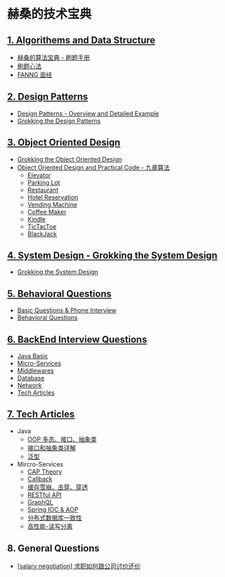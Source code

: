# 赫桑的技术宝典

## [1. Algorithems and Data Structure](https://github.com/TWDH/Development/tree/main/%E8%B5%AB%E6%A1%91%E7%9A%84%E7%AE%97%E6%B3%95%E5%AE%9D%E5%85%B8/2.LeetCode%20Hot%20and%20Interview/2.%E9%A2%98%E5%BA%93)

- [赫桑的算法宝典 - 刷题手册](https://github.com/TWDH/Development/blob/main/%E8%B5%AB%E6%A1%91%E7%9A%84%E7%AE%97%E6%B3%95%E5%AE%9D%E5%85%B8/2.LeetCode%20Hot%20and%20Interview/2.%E9%A2%98%E5%BA%93/0.%20%E5%88%B7%E9%A2%98%E6%89%8B%E5%86%8C.md)
- [刷题心法](https://github.com/TWDH/Development/tree/main/%E8%B5%AB%E6%A1%91%E7%9A%84%E7%AE%97%E6%B3%95%E5%AE%9D%E5%85%B8/2.LeetCode%20Hot%20and%20Interview/1.%E5%BF%83%E6%B3%95)
- [FANNG 面经](https://github.com/TWDH/Development/tree/main/%E8%B5%AB%E6%A1%91%E7%9A%84%E7%AE%97%E6%B3%95%E5%AE%9D%E5%85%B8/2.LeetCode%20Hot%20and%20Interview/3.FANNG)

## [2. Design Patterns](https://github.com/TWDH/Development/tree/main/%E8%B5%AB%E6%A1%91%E7%9A%84%E7%AE%97%E6%B3%95%E5%AE%9D%E5%85%B8/2.LeetCode%20Hot%20and%20Interview/4.Design%20Pattern)

- [Design Patterns - Overview and Detailed Example](https://github.com/TWDH/Development/blob/main/%E8%B5%AB%E6%A1%91%E7%9A%84%E7%AE%97%E6%B3%95%E5%AE%9D%E5%85%B8/2.LeetCode%20Hot%20and%20Interview/4.Design%20Pattern/23%E7%A7%8D%E8%AE%BE%E8%AE%A1%E6%A8%A1%E5%BC%8F%E5%85%A8%E8%A7%A3%E6%9E%90.md)
- [Grokking the Design Patterns](https://github.com/TWDH/Development/tree/main/%E8%B5%AB%E6%A1%91%E7%9A%84%E7%AE%97%E6%B3%95%E5%AE%9D%E5%85%B8/2.LeetCode%20Hot%20and%20Interview/4.Design%20Pattern)

## [3. Object Oriented Design](https://github.com/TWDH/Development/tree/main/%E8%B5%AB%E6%A1%91%E7%9A%84%E7%AE%97%E6%B3%95%E5%AE%9D%E5%85%B8/2.LeetCode%20Hot%20and%20Interview/5.Object%20Oriented%20Design)

- [Grokking the Object Oriented Design](https://github.com/TWDH/Development/tree/main/%E8%B5%AB%E6%A1%91%E7%9A%84%E7%AE%97%E6%B3%95%E5%AE%9D%E5%85%B8/2.LeetCode%20Hot%20and%20Interview/5.Object%20Oriented%20Design/Grokking%20the%20OOD%20Interview/Grokking%20the%20OOD%20Interview%20PDF)
- [Object Oriented Design and Practical Code - 九章算法 ](https://github.com/TWDH/Development/tree/main/%E8%B5%AB%E6%A1%91%E7%9A%84%E7%AE%97%E6%B3%95%E5%AE%9D%E5%85%B8/2.LeetCode%20Hot%20and%20Interview/5.Object%20Oriented%20Design/%E4%B9%9D%E7%AB%A0%E7%AE%97%E6%B3%95ood)
  - [Elevator](https://github.com/TWDH/Development/tree/main/%E8%B5%AB%E6%A1%91%E7%9A%84%E7%AE%97%E6%B3%95%E5%AE%9D%E5%85%B8/2.LeetCode%20Hot%20and%20Interview/5.Object%20Oriented%20Design/oodPractice/src/DesignElevator)
  - [Parking Lot](https://github.com/TWDH/Development/tree/main/%E8%B5%AB%E6%A1%91%E7%9A%84%E7%AE%97%E6%B3%95%E5%AE%9D%E5%85%B8/2.LeetCode%20Hot%20and%20Interview/5.Object%20Oriented%20Design/oodPractice/src/DesignParkingLot)
  - [Restaurant](https://github.com/TWDH/Development/tree/main/%E8%B5%AB%E6%A1%91%E7%9A%84%E7%AE%97%E6%B3%95%E5%AE%9D%E5%85%B8/2.LeetCode%20Hot%20and%20Interview/5.Object%20Oriented%20Design/oodPractice/src/DesignRestaurant)
  - [Hotel Reservation](https://github.com/TWDH/Development/tree/main/%E8%B5%AB%E6%A1%91%E7%9A%84%E7%AE%97%E6%B3%95%E5%AE%9D%E5%85%B8/2.LeetCode%20Hot%20and%20Interview/5.Object%20Oriented%20Design/oodPractice/src/DesignHotelReservation)
  - [Vending Machine](https://github.com/TWDH/Development/tree/main/%E8%B5%AB%E6%A1%91%E7%9A%84%E7%AE%97%E6%B3%95%E5%AE%9D%E5%85%B8/2.LeetCode%20Hot%20and%20Interview/5.Object%20Oriented%20Design/oodPractice/src/DesignVendingMachine)
  - [Coffee Maker](https://github.com/TWDH/Development/tree/main/%E8%B5%AB%E6%A1%91%E7%9A%84%E7%AE%97%E6%B3%95%E5%AE%9D%E5%85%B8/2.LeetCode%20Hot%20and%20Interview/5.Object%20Oriented%20Design/oodPractice/src/DesignCoffeeMaker)
  - [Kindle](https://github.com/TWDH/Development/tree/main/%E8%B5%AB%E6%A1%91%E7%9A%84%E7%AE%97%E6%B3%95%E5%AE%9D%E5%85%B8/2.LeetCode%20Hot%20and%20Interview/5.Object%20Oriented%20Design/oodPractice/src)
  - [TicTacToe](https://github.com/TWDH/Development/tree/main/%E8%B5%AB%E6%A1%91%E7%9A%84%E7%AE%97%E6%B3%95%E5%AE%9D%E5%85%B8/2.LeetCode%20Hot%20and%20Interview/5.Object%20Oriented%20Design/oodPractice/src/DesignTicTacToe)
  - [BlackJack](https://github.com/TWDH/Development/tree/main/%E8%B5%AB%E6%A1%91%E7%9A%84%E7%AE%97%E6%B3%95%E5%AE%9D%E5%85%B8/2.LeetCode%20Hot%20and%20Interview/5.Object%20Oriented%20Design/oodPractice/src/DesignBlackJack/core)

## [4. System Design - Grokking the System Design](https://github.com/TWDH/Development/tree/main/%E8%B5%AB%E6%A1%91%E7%9A%84%E7%AE%97%E6%B3%95%E5%AE%9D%E5%85%B8/2.LeetCode%20Hot%20and%20Interview/6.System%20Design)

- [Grokking the System Design](https://github.com/TWDH/Development/tree/main/%E8%B5%AB%E6%A1%91%E7%9A%84%E7%AE%97%E6%B3%95%E5%AE%9D%E5%85%B8/2.LeetCode%20Hot%20and%20Interview/6.System%20Design)

## [5. Behavioral Questions](https://github.com/TWDH/Development/tree/main/%E8%B5%AB%E6%A1%91%E7%9A%84%E7%AE%97%E6%B3%95%E5%AE%9D%E5%85%B8/2.LeetCode%20Hot%20and%20Interview/7.BQ)

- [Basic Questions & Phone Interview](https://github.com/TWDH/Development/blob/main/%E8%B5%AB%E6%A1%91%E7%9A%84%E7%AE%97%E6%B3%95%E5%AE%9D%E5%85%B8/2.LeetCode%20Hot%20and%20Interview/8.Resume%20%26%20Interview/Basic%20%26%20Phone%20Interview.md)
- [Behavioral Questions](https://github.com/TWDH/Development/blob/main/%E8%B5%AB%E6%A1%91%E7%9A%84%E7%AE%97%E6%B3%95%E5%AE%9D%E5%85%B8/2.LeetCode%20Hot%20and%20Interview/7.BQ/Behavioral%20Questions.md)

## [6. BackEnd Interview Questions](https://github.com/TWDH/Development/tree/main/%E8%B5%AB%E6%A1%91%E7%9A%84%E7%AE%97%E6%B3%95%E5%AE%9D%E5%85%B8/3.%E7%BB%8F%E5%85%B8%E9%9D%A2%E8%AF%95%E9%A2%98)

- [Java Basic](https://github.com/TWDH/Development/tree/main/%E8%B5%AB%E6%A1%91%E7%9A%84%E7%AE%97%E6%B3%95%E5%AE%9D%E5%85%B8/3.%E7%BB%8F%E5%85%B8%E9%9D%A2%E8%AF%95%E9%A2%98/01.Java%E9%9D%A2%E8%AF%95%E5%9F%BA%E7%A1%80%E7%AF%87)
- [Micro-Services](https://github.com/TWDH/Development/tree/main/%E8%B5%AB%E6%A1%91%E7%9A%84%E7%AE%97%E6%B3%95%E5%AE%9D%E5%85%B8/3.%E7%BB%8F%E5%85%B8%E9%9D%A2%E8%AF%95%E9%A2%98/02.%E5%BE%AE%E6%9C%8D%E5%8A%A1)
- [Middlewares](https://github.com/TWDH/Development/tree/main/%E8%B5%AB%E6%A1%91%E7%9A%84%E7%AE%97%E6%B3%95%E5%AE%9D%E5%85%B8/3.%E7%BB%8F%E5%85%B8%E9%9D%A2%E8%AF%95%E9%A2%98/03.Java%E9%9D%A2%E8%AF%95%E4%B8%AD%E9%97%B4%E4%BB%B6%E7%AF%87)
- [Database](https://github.com/TWDH/Development/tree/main/%E8%B5%AB%E6%A1%91%E7%9A%84%E7%AE%97%E6%B3%95%E5%AE%9D%E5%85%B8/3.%E7%BB%8F%E5%85%B8%E9%9D%A2%E8%AF%95%E9%A2%98/04.%E6%95%B0%E6%8D%AE%E5%BA%93)
- [Network](https://github.com/TWDH/Development/tree/main/%E8%B5%AB%E6%A1%91%E7%9A%84%E7%AE%97%E6%B3%95%E5%AE%9D%E5%85%B8/3.%E7%BB%8F%E5%85%B8%E9%9D%A2%E8%AF%95%E9%A2%98/05.%E8%AE%A1%E7%AE%97%E6%9C%BA%E7%BD%91%E7%BB%9C)
- [Tech Articles](https://github.com/TWDH/Development/tree/main/%E8%B5%AB%E6%A1%91%E7%9A%84%E7%AE%97%E6%B3%95%E5%AE%9D%E5%85%B8/4.%E6%8A%80%E6%9C%AF%E6%96%87%E7%AB%A0)

## [7. Tech Articles](https://github.com/TWDH/Development/tree/main/%E8%B5%AB%E6%A1%91%E7%9A%84%E7%AE%97%E6%B3%95%E5%AE%9D%E5%85%B8/4.%E6%8A%80%E6%9C%AF%E6%96%87%E7%AB%A0)

- Java
  - [OOP 多态、接口、抽象类](https://github.com/TWDH/Development/blob/main/%E8%B5%AB%E6%A1%91%E7%9A%84%E7%AE%97%E6%B3%95%E5%AE%9D%E5%85%B8/4.%E6%8A%80%E6%9C%AF%E6%96%87%E7%AB%A0/OOP%20%E5%A4%9A%E6%80%81%E3%80%81%E6%8E%A5%E5%8F%A3%E3%80%81%E6%8A%BD%E8%B1%A1%E7%B1%BB.md)
  - [接口和抽象类详解](https://github.com/TWDH/Development/blob/main/赫桑的算法宝典/4.技术文章/接口和抽象类详解.md)
  - [泛型](https://github.com/TWDH/Development/blob/main/%E8%B5%AB%E6%A1%91%E7%9A%84%E7%AE%97%E6%B3%95%E5%AE%9D%E5%85%B8/4.%E6%8A%80%E6%9C%AF%E6%96%87%E7%AB%A0/%E6%B3%9B%E5%9E%8B.md)
- Mircro-Services
  - [CAP Theory]()
  - [Callback](https://github.com/TWDH/Development/blob/main/赫桑的算法宝典/4.技术文章/Callback.md)
  - [缓存雪崩、击穿、穿透](https://github.com/TWDH/Development/blob/main/赫桑的算法宝典/4.技术文章/缓存雪崩、击穿、穿透.md)
  - [RESTful API](https://github.com/TWDH/Development/blob/main/%E8%B5%AB%E6%A1%91%E7%9A%84%E7%AE%97%E6%B3%95%E5%AE%9D%E5%85%B8/4.%E6%8A%80%E6%9C%AF%E6%96%87%E7%AB%A0/RESTful%20API.md)
  - [GraphQL](https://github.com/TWDH/Development/blob/main/赫桑的算法宝典/4.技术文章/GraphQL.md)
  - [Spring IOC & AOP](https://github.com/TWDH/Development/blob/main/%E8%B5%AB%E6%A1%91%E7%9A%84%E7%AE%97%E6%B3%95%E5%AE%9D%E5%85%B8/4.%E6%8A%80%E6%9C%AF%E6%96%87%E7%AB%A0/Spring%20IOC%20%26%20AOP.md)
  - [分布式数据库一致性](https://github.com/TWDH/Development/blob/main/赫桑的算法宝典/4.技术文章/分布式数据库一致性.md)
  - [高性能-读写分离](https://github.com/TWDH/Development/blob/main/赫桑的算法宝典/4.技术文章/高性能-读写分离.md)

## 8. General Questions

- [[salary negotiation] 求职如何跟公司讨价还价](https://www.1point3acres.com/bbs/thread-286214-1-1.html) 
